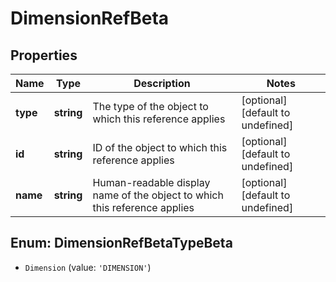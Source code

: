 # DimensionRefBeta

## Properties

Name | Type | Description | Notes
------------ | ------------- | ------------- | -------------
**type** | **string** | The type of the object to which this reference applies | [optional] [default to undefined]
**id** | **string** | ID of the object to which this reference applies | [optional] [default to undefined]
**name** | **string** | Human-readable display name of the object to which this reference applies | [optional] [default to undefined]



## Enum: DimensionRefBetaTypeBeta


* `Dimension` (value: `'DIMENSION'`)



